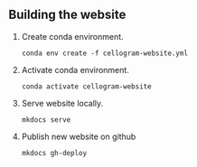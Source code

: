 ## Building the website

1. Create conda environment.
   ```
   conda env create -f cellogram-website.yml
   ```
2. Activate conda environment.
   ```
   conda activate cellogram-website
   ```
3. Serve website locally.
   ```
   mkdocs serve
   ```
4. Publish new website on github
   ```
   mkdocs gh-deploy
   ```

